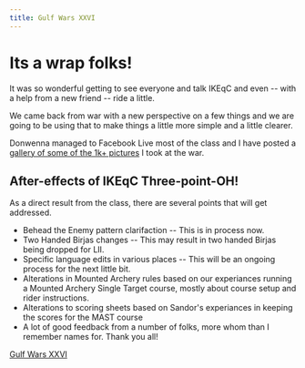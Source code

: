 ```yaml
---
title: Gulf Wars XXVI
---
```


# Its a wrap folks!

It was so wonderful getting to see everyone and talk IKEqC and even -- with a help from a new friend -- ride a little.

We came back from war with a new perspective on a few things and we are going to be using that to make things a little more simple and a little clearer.

Donwenna managed to Facebook Live most of the class and I have posted a [gallery of some of the 1k+ pictures](http://arconian.com/sandor) I took at the war.

## After-effects of IKEqC Three-point-OH!

As a direct result from the class, there are several points that will get addressed.

* Behead the Enemy pattern clarifaction -- This is in process now.
* Two Handed Birjas changes  -- This may result in two handed Birjas being dropped for LII.
* Specific language edits in various places -- This will be an ongoing process for the next little bit.
* Alterations in Mounted Archery rules based on our experiances running a Mounted Archery Single Target course, mostly about course setup and rider instructions.
* Alterations to scoring sheets based on Sandor's experiances in keeping the scores for the MAST course
* A lot of good feedback from a number of folks, more whom than I remember names for.  Thank you all!

[Gulf Wars XXVI](http://www.gulfwars.org/)
